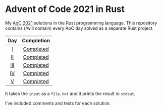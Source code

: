 # Advent of Code 2021 in Rust
My [AoC 2021][aoc-2021] solutions in the Rust programming language.
This repository contains (/will contain) every AoC day solved as a separate Rust project.



| Day               | Completion                      |
| :---------------: | :-----------------------------: |
| [I][aoc-2021-1]   | [Completed](./day1/src/lib.rs)  |
| [II][aoc-2021-2]  | [Completed](./day2/src/lib.rs)  |
| [III][aoc-2021-3] | [Completed](./day3/src/lib.rs)  |
| [IV][aoc-2021-4]  | [Completed](./day4/src/lib.rs)  |
| [V][aoc-2021-5]   | [Completed](./day5/src/lib.rs)  |

It takes the `input` as a `file.txt` and it prints the result to `stdout`.

I've included comments and tests for each solution.

[aoc-2021]: https://adventofcode.com/2021
[aoc-2021-1]: https://adventofcode.com/2021/day/1
[aoc-2021-2]: https://adventofcode.com/2021/day/2
[aoc-2021-3]: https://adventofcode.com/2021/day/3
[aoc-2021-4]: https://adventofcode.com/2021/day/4
[aoc-2021-5]: https://adventofcode.com/2021/day/5